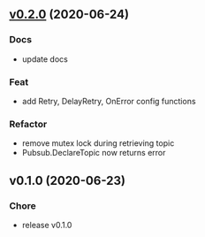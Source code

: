 
<a name="v0.2.0"></a>
## [v0.2.0](https://github.com/dewadg/haro/compare/v0.1.0...v0.2.0) (2020-06-24)

### Docs

* update docs

### Feat

* add Retry, DelayRetry, OnError config functions

### Refactor

* remove mutex lock during retrieving topic
* Pubsub.DeclareTopic now returns error


<a name="v0.1.0"></a>
## v0.1.0 (2020-06-23)

### Chore

* release v0.1.0

